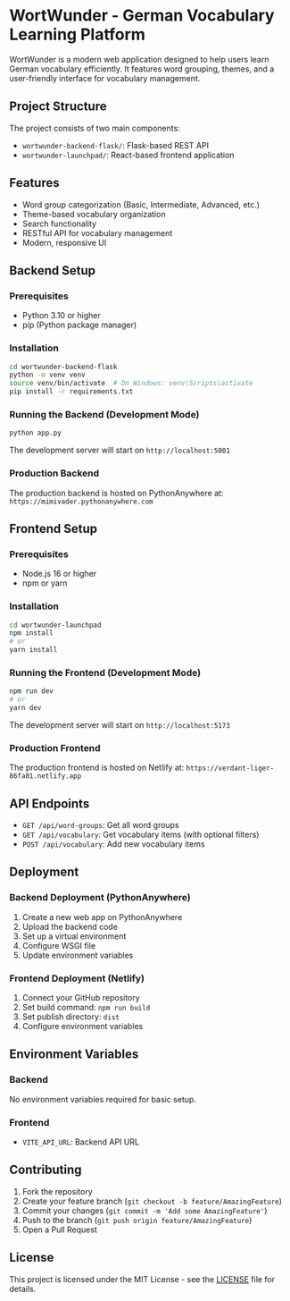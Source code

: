 # WortWunder - German Vocabulary Learning Platform

WortWunder is a modern web application designed to help users learn German vocabulary efficiently. It features word grouping, themes, and a user-friendly interface for vocabulary management.

## Project Structure

The project consists of two main components:

- `wortwunder-backend-flask/`: Flask-based REST API
- `wortwunder-launchpad/`: React-based frontend application

## Features

- Word group categorization (Basic, Intermediate, Advanced, etc.)
- Theme-based vocabulary organization
- Search functionality
- RESTful API for vocabulary management
- Modern, responsive UI

## Backend Setup

### Prerequisites
- Python 3.10 or higher
- pip (Python package manager)

### Installation

```bash
cd wortwunder-backend-flask
python -m venv venv
source venv/bin/activate  # On Windows: venv\Scripts\activate
pip install -r requirements.txt
```

### Running the Backend (Development Mode)

```bash
python app.py
```

The development server will start on `http://localhost:5001`

### Production Backend
The production backend is hosted on PythonAnywhere at:
`https://mimivader.pythonanywhere.com`

## Frontend Setup

### Prerequisites
- Node.js 16 or higher
- npm or yarn

### Installation

```bash
cd wortwunder-launchpad
npm install
# or
yarn install
```

### Running the Frontend (Development Mode)

```bash
npm run dev
# or
yarn dev
```

The development server will start on `http://localhost:5173`

### Production Frontend
The production frontend is hosted on Netlify at:
`https://verdant-liger-86fa01.netlify.app`

## API Endpoints

- `GET /api/word-groups`: Get all word groups
- `GET /api/vocabulary`: Get vocabulary items (with optional filters)
- `POST /api/vocabulary`: Add new vocabulary items

## Deployment

### Backend Deployment (PythonAnywhere)
1. Create a new web app on PythonAnywhere
2. Upload the backend code
3. Set up a virtual environment
4. Configure WSGI file
5. Update environment variables

### Frontend Deployment (Netlify)
1. Connect your GitHub repository
2. Set build command: `npm run build`
3. Set publish directory: `dist`
4. Configure environment variables

## Environment Variables

### Backend
No environment variables required for basic setup.

### Frontend
- `VITE_API_URL`: Backend API URL

## Contributing

1. Fork the repository
2. Create your feature branch (`git checkout -b feature/AmazingFeature`)
3. Commit your changes (`git commit -m 'Add some AmazingFeature'`)
4. Push to the branch (`git push origin feature/AmazingFeature`)
5. Open a Pull Request

## License

This project is licensed under the MIT License - see the [LICENSE](LICENSE) file for details.
